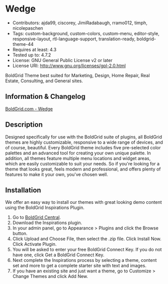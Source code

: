 # Wedge
- Contributors: ajda99, ciscorey, JimiRadabaugh, rramo012, timph, nicolepaschen
- Tags: custom-background, custom-colors, custom-menu, editor-style, responsive-layout, rtl-language-support, translation-ready, boldgrid-theme-44
- Requires at least: 4.3
- Tested up to: 4.7.2
- License: GNU General Public License v2 or later
- License URI: http://www.gnu.org/licenses/gpl-2.0.html

BoldGrid Theme best suited for Marketing, Design, Home Repair, Real Estate, Consulting, and General sites.

## Information & Changelog
[BoldGrid.com - Wedge](https://www.boldgrid.com/wordpress-themes/wedge/)

## Description
Designed specifically for use with the BoldGrid suite of plugins, all BoldGrid themes are highly customizable, responsive to a wide range of devices, and of course, beautiful. Every BoldGrid theme includes five pre-selected color palettes and an advanced tool for creating your own unique palette. In addition, all themes feature multiple menu locations and widget areas, which are easily customizable to suit your needs. So if you're looking for a theme that looks great, feels modern and professional, and offers plenty of features to make it your own, you've chosen well.

## Installation
We offer an easy way to install our themes with great looking demo content using the BoldGrid Inspirations Plugin.

1. Go to [BoldGrid Central](https://www.boldgrid.com/central/start-for-free/plugins).
2. Download the Inspirations plugin.
3. In your admin panel, go to Appearance > Plugins and click the Browse button.
4. Click Upload and Choose File, then select the .zip file. Click Install Now. Click Activate Plugin.
5. You will be asked to enter your free BoldGrid Connect Key. If you do not have one, click Get a BoldGrid Connect Key.
6. Next complete the Inspirations process by selecting a theme, content set and more to get a complete starter site with text and images.
7. If you have an existing site and just want a theme, go to Customize > Change Themes and click Add New.
